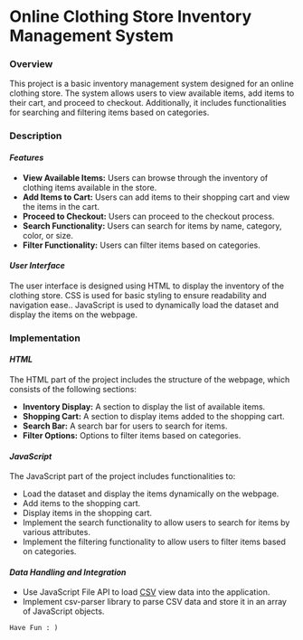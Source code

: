 # Online Clothing Store Inventory Management System

### Overview

This project is a basic inventory management system designed for an online clothing store. The system allows users to view available items, add items to their cart, and proceed to checkout. Additionally, it includes functionalities for searching and filtering items based on categories.

### Description

#### *Features*

- **View Available Items:** Users can browse through the inventory of clothing items available in the store.
- **Add Items to Cart:** Users can add items to their shopping cart and view the items in the cart.
- **Proceed to Checkout:** Users can proceed to the checkout process.
- **Search Functionality:** Users can search for items by name, category, color, or size.
- **Filter Functionality:** Users can filter items based on categories.

#### *User Interface*

The user interface is designed using HTML to display the inventory of the clothing store. CSS is used for basic styling to ensure readability and navigation ease.. JavaScript is used to dynamically load the dataset and display the items on the webpage.

### Implementation

#### *HTML*

The HTML part of the project includes the structure of the webpage, which consists of the following sections:

- **Inventory Display:** A section to display the list of available items.
- **Shopping Cart:** A section to display items added to the shopping cart.
- **Search Bar:** A search bar for users to search for items.
- **Filter Options:** Options to filter items based on categories.

#### *JavaScript*

The JavaScript part of the project includes functionalities to:

- Load the dataset and display the items dynamically on the webpage.
- Add items to the shopping cart.
- Display items in the shopping cart.
- Implement the search functionality to allow users to search for items by various attributes.
- Implement the filtering functionality to allow users to filter items based on categories.

#### *Data Handling and Integration*

- Use JavaScript File API to load [CSV](https://drive.google.com/file/d/1MsTv6JcQ1d57Otk6MUdFMf2J0p6MVbPq/) view data into the application.
- Implement csv-parser library to parse CSV data and store it in an array of JavaScript objects.

```shell
Have Fun : )
```







